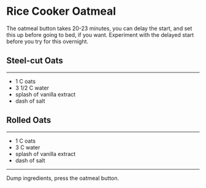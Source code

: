 # Rice Cooker Oatmeal

The oatmeal button takes 20-23 minutes, you can delay the start, and set this up
before going to bed, if you want. Experiment with the delayed start before you
try for this overnight.

## Steel-cut Oats
---
- 1 C oats
- 3 1/2 C water
- splash of vanilla extract
- dash of salt

## Rolled Oats
---
- 1 C oats
- 3 C water
- splash of vanilla extract
- dash of salt

---

Dump ingredients, press the oatmeal button.
